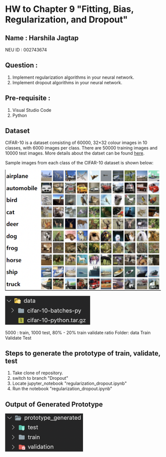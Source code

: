 # HW to Chapter 9 "Fitting, Bias, Regularization, and Dropout"

## Name : Harshila Jagtap 

NEU ID : 002743674 

## Question :

1. Implement regularization algorithms in your neural network.
2. Implement dropout algorithms in your neural network.

## Pre-requisite :

1. Visual Studio Code
2. Python

## Dataset
CIFAR-10 is a dataset consisting of 60000, 32×32 colour images in 10 classes, with 6000 images per class. There are 50000 training images and 10000 test images. More details about the datset can be found [here](https://www.cs.toronto.edu/~kriz/cifar.html).

Sample images from each class of the CIFAR-10 dataset is shown below:


![Dataset](https://github.com/harshilaNEU/Neural_Networks/blob/Training_Sets/Reference_Images/CIFAR-10_dataset.png)

![Original CIFAR-10 dataset](https://github.com/harshilaNEU/Neural_Networks/blob/Training_Sets/Reference_Images/Downloaded_CIFAR-10_data.png)

5000 : train, 1000 test, 80% - 20% train validate ratio
Folder: data
Train
Validate
Test

## Steps to generate the prototype of train, validate, test

1. Take clone of repository.
2. switch to branch "Dropout"
3. Locate jupyter_notebook "regularization_dropout.ipynb"
4. Run the notebook "regularization_dropout.ipynb"

## Output of Generated Prototype

![Generated_Prototype](https://github.com/harshilaNEU/Neural_Networks/blob/Training_Sets/Reference_Images/output.png)


